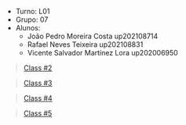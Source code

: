 * Turno: L01
* Grupo: 07
* Alunos:
    - João Pedro Moreira Costa up202108714 
    - Rafael Neves Teixeira up202108831
    - Vicente Salvador Martínez Lora up202006950

> [Class #2](/Logbooks/LOGBOOK2.md)

> [Class #3](/Logbooks/LOGBOOK3.md)

> [Class #4](/Logbooks/LOGBOOK4.md)

> [Class #5](/Logbooks/LOGBOOK5.md)
